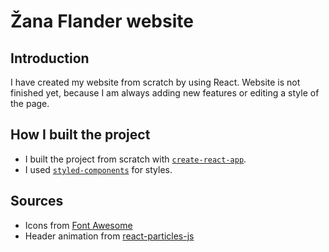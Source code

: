 # Žana Flander website

## Introduction
I have created my website from scratch by using React. Website is not finished yet, because I am always adding new features or editing a style of the page.

## How I built the project
- I built the project from scratch with [`create-react-app`](https://github.com/facebook/create-react-app).
- I used [`styled-components`](https://www.styled-components.com/) for styles.


## Sources
- Icons from [Font Awesome](https://fontawesome.com/v4.7.0/icons/)
- Header animation from [react-particles-js](https://github.com/Wufe/react-particles-js)
